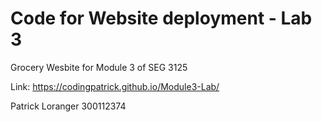 # Code for Website deployment - Lab 3

Grocery Wesbite for Module 3 of SEG 3125

Link: https://codingpatrick.github.io/Module3-Lab/

Patrick Loranger 300112374
